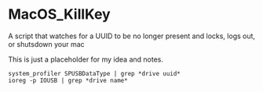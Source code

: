 # MacOS_KillKey
A script that watches for a UUID to be no longer present and locks, logs out, or shutsdown your mac

This is just a placeholder for my idea and notes.

`system_profiler SPUSBDataType | grep *drive uuid*`  
`ioreg -p IOUSB | grep *drive name*`
